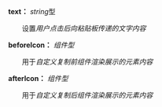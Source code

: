**text：** *string*型

　　设置*用户点击后向粘贴板传递的文字内容*

**beforeIcon：** *组件型*

　　用于*自定义复制前组件渲染展示的元素内容*

**afterIcon：** *组件型*

　　用于*自定义复制后组件渲染展示的元素内容*